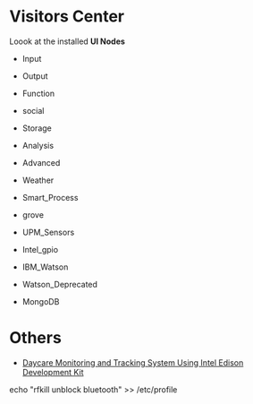 # Visitors Center

Loook at the installed __UI Nodes__

- Input
- Output
- Function
- social
- Storage
- Analysis
- Advanced
- Weather
- Smart_Process
- grove
- UPM_Sensors
- Intel_gpio
- IBM_Watson
- Watson_Deprecated

- MongoDB

# Others

- [Daycare Monitoring and Tracking System Using Intel Edison Development Kit](http://www.instructables.com/id/Daycare-Monitoring-and-Tracking-System-Using-Intel/?ALLSTEPS)

echo "rfkill unblock bluetooth" >> /etc/profile
